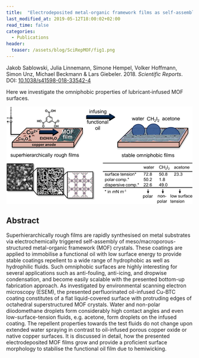 ```yaml
---
title:  "Electrodeposited metal-organic framework films as self-assembled hierarchically superstructured supports for stable omniphobic surface coatings"
last_modified_at: 2019-05-12T18:00:02+02:00
read_time: false
categories:
  - Publications
header:
  teaser: /assets/blog/SciRepMOF/fig1.png
---
```


Jakob Sablowski, Julia Linnemann, Simone Hempel, Volker Hoffmann, Simon Unz, Michael Beckmann & Lars Giebeler. 2018. *Scientific Reports*. DOI: [10.1038/s41598-018-33542-4](https://doi.org/10.1038/s41598-018-33542-4)

Here we investigate the omniphobic properties of lubricant‐infused MOF surfaces.

![img](/assets/blog/SciRepMOF/fig1.png)

## Abstract

Superhierarchically rough films are rapidly synthesised on metal substrates via electrochemically triggered self-assembly of meso/macroporous-structured metal-organic framework (MOF) crystals. These coatings are applied to immobilise a functional oil with low surface energy to provide stable coatings repellent to a wide range of hydrophobic as well as hydrophilic fluids. Such omniphobic surfaces are highly interesting for several applications such as anti-fouling, anti-icing, and dropwise condensation, and become easily scalable with the presented bottom-up fabrication approach. As investigated by environmental scanning electron microscopy (ESEM), the presented perfluorinated oil-infused Cu-BTC coating constitutes of a flat liquid-covered surface with protruding edges of octahedral superstructured MOF crystals. Water and non-polar diiodomethane droplets form considerably high contact angles and even low-surface-tension fluids, e.g. acetone, form droplets on the infused coating. The repellent properties towards the test fluids do not change upon extended water spraying in contrast to oil-infused porous copper oxide or native copper surfaces. It is discussed in detail, how the presented electrodeposited MOF films grow and provide a proficient surface morphology to stabilise the functional oil film due to hemiwicking.